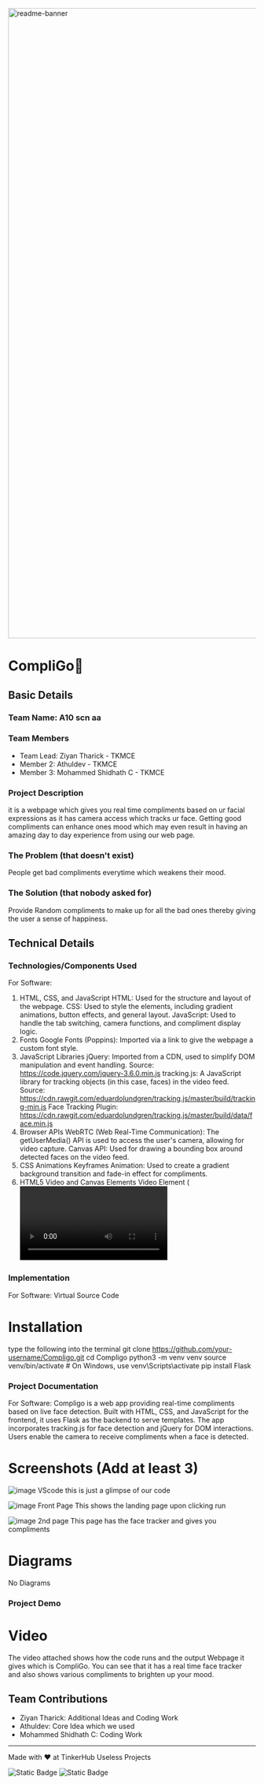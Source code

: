 <img width="1280" alt="readme-banner" src="https://github.com/user-attachments/assets/35332e92-44cb-425b-9dff-27bcf1023c6c">

# CompliGo🎯


## Basic Details
### Team Name: A10 scn aa


### Team Members
- Team Lead: Ziyan Tharick - TKMCE
- Member 2: Athuldev - TKMCE
- Member 3: Mohammed Shidhath C - TKMCE

### Project Description
it is a webpage which gives you real time compliments based on ur facial expressions as it has camera access which tracks ur face. Getting good compliments can enhance ones mood which may even result in having an amazing day to day experience from using our web page.

### The Problem (that doesn't exist)
People get bad compliments everytime which weakens their mood.

### The Solution (that nobody asked for)
Provide Random compliments to make up for all the bad ones thereby giving the user a sense of happiness.

## Technical Details
### Technologies/Components Used
For Software:
1. HTML, CSS, and JavaScript
HTML: Used for the structure and layout of the webpage.
CSS: Used to style the elements, including gradient animations, button effects, and general layout.
JavaScript: Used to handle the tab switching, camera functions, and compliment display logic.
2. Fonts
Google Fonts (Poppins): Imported via a link to give the webpage a custom font style.
3. JavaScript Libraries
jQuery: Imported from a CDN, used to simplify DOM manipulation and event handling.
Source: https://code.jquery.com/jquery-3.6.0.min.js
tracking.js: A JavaScript library for tracking objects (in this case, faces) in the video feed.
Source: https://cdn.rawgit.com/eduardolundgren/tracking.js/master/build/tracking-min.js
Face Tracking Plugin: https://cdn.rawgit.com/eduardolundgren/tracking.js/master/build/data/face.min.js
4. Browser APIs
WebRTC (Web Real-Time Communication): The getUserMedia() API is used to access the user's camera, allowing for video capture.
Canvas API: Used for drawing a bounding box around detected faces on the video feed.
5. CSS Animations
Keyframes Animation: Used to create a gradient background transition and fade-in effect for compliments.
6. HTML5 Video and Canvas Elements
Video Element (<video>): Displays the live video feed from the user's camera.
Canvas Element (<canvas>): Used to overlay graphics (like face bounding boxes) on top of the video feed.


### Implementation
For Software: Virtual Source Code
# Installation
type the following into the terminal
git clone https://github.com/your-username/Compligo.git
cd Compligo
python3 -m venv venv
source venv/bin/activate  # On Windows, use venv\Scripts\activate
pip install Flask

### Project Documentation
For Software: Compligo is a web app providing real-time compliments based on live face detection. Built with HTML, CSS, and JavaScript for the frontend, it uses Flask as the backend to serve templates. The app incorporates tracking.js for face detection and jQuery for DOM interactions. Users enable the camera to receive compliments when a face is detected.

# Screenshots (Add at least 3)
![image](https://github.com/user-attachments/assets/909ccb49-952e-49d8-adf2-b38cb1ea430a)
 VScode
this is just a glimpse of our code

![image](https://github.com/user-attachments/assets/2a8e27d9-285c-4bbf-bdad-31437c066d38)
Front Page
This shows the landing page upon clicking run

![image](https://github.com/user-attachments/assets/d33f611d-7d25-419b-8252-e86ba4314705)
2nd page
This page has the face tracker and gives you compliments

# Diagrams
No Diagrams

### Project Demo
# Video
The video attached shows how the code runs and the output Webpage it gives which is CompliGo. You can see that it has a real time face tracker and also shows various compliments to brighten up your mood.


## Team Contributions
- Ziyan Tharick: Additional Ideas and Coding Work
- Athuldev: Core Idea which we used
- Mohammed Shidhath C: Coding Work

---
Made with ❤️ at TinkerHub Useless Projects 

![Static Badge](https://img.shields.io/badge/TinkerHub-24?color=%23000000&link=https%3A%2F%2Fwww.tinkerhub.org%2F)
![Static Badge](https://img.shields.io/badge/UselessProject--24-24?link=https%3A%2F%2Fwww.tinkerhub.org%2Fevents%2FQ2Q1TQKX6Q%2FUseless%2520Projects)



